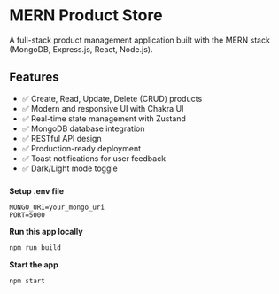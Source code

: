 # MERN Product Store

A full-stack product management application built with the MERN stack (MongoDB, Express.js, React, Node.js).

## Features

- ✅ Create, Read, Update, Delete (CRUD) products
- ✅ Modern and responsive UI with Chakra UI
- ✅ Real-time state management with Zustand
- ✅ MongoDB database integration
- ✅ RESTful API design
- ✅ Production-ready deployment
- ✅ Toast notifications for user feedback
- ✅ Dark/Light mode toggle

###
**Setup .env file**
```
MONGO_URI=your_mongo_uri
PORT=5000
```

**Run this app locally**
```bash
npm run build
```

**Start the app**
```bash
npm start
```
